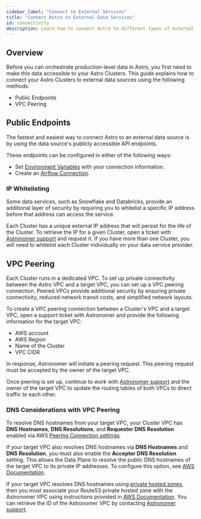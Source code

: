 ```yaml
---
sidebar_label: "Connect to External Services"
title: "Connect Astro to External Data Services"
id: connectivity
description: Learn how to connect Astro to different types of external data sources.
---
```


## Overview

Before you can orchestrate production-level data in Astro, you first need to make this data accessible to your Astro Clusters. This guide explains how to connect your Astro Clusters to external data sources using the following methods:

- Public Endpoints
- VPC Peering

## Public Endpoints

The fastest and easiest way to connect Astro to an external data source is by using the data source's publicly accessible API endpoints.

These endpoints can be configured in either of the following ways:

- Set [Environment Variables](environment-variables.md) with your connection information.
- Create an [Airflow Connection](https://airflow.apache.org/docs/apache-airflow/stable/howto/connection.html).

### IP Whitelisting

Some data services, such as Snowflake and Databricks, provide an additional layer of security by requiring you to whitelist a specific IP address before that address can access the service.

Each Cluster has a unique external IP address that will persist for the life of the Cluster. To retrieve the IP for a given Cluster, open a ticket with [Astronomer support](https://support.astronomer.io) and request it. If you have more than one Cluster, you will need to whitelist each Cluster individually on your data service provider.

## VPC Peering

Each Cluster runs in a dedicated VPC. To set up private connectivity between the Astro VPC and a target VPC, you can set up a VPC peering connection. Peered VPCs provide additional security by ensuring private connectivity, reduced network transit costs, and simplified network layouts.

To create a VPC peering connection between a Cluster's VPC and a target VPC, open a support ticket with Astronomer and provide the following information for the target VPC:

- AWS account
- AWS Region
- Name of the Cluster
- VPC CIDR

In response, Astronomer will initiate a peering request. This peering request must be accepted by the owner of the target VPC.

Once peering is set up, continue to work with [Astronomer support](https://support.astronomer.io) and the owner of the target VPC to update the routing tables of both VPCs to direct traffic to each other.

### DNS Considerations with VPC Peering

To resolve DNS hostnames from your target VPC, your Cluster VPC has **DNS Hostnames**, **DNS Resolutions**, and **Requester DNS Resolution** enabled via AWS [Peering Connection settings](https://docs.aws.amazon.com/vpc/latest/peering/modify-peering-connections.html).  

If your target VPC also resolves DNS hostnames via **DNS Hostnames** and **DNS Resolution**, you must also enable the **Accepter DNS Resolution** setting. This allows the Data Plane to resolve the public DNS hostnames of the target VPC to its private IP addresses. To configure this option, see [AWS Documentation](https://docs.aws.amazon.com/vpc/latest/peering/modify-peering-connections.html).

If your target VPC resolves DNS hostnames using [private hosted zones](https://docs.aws.amazon.com/Route53/latest/DeveloperGuide/hosted-zones-private.html), then you must associate your Route53 private hosted zone with the Astronomer VPC using instructions provided in [AWS Documentation](https://aws.amazon.com/premiumsupport/knowledge-center/route53-private-hosted-zone/). You can retrieve the ID of the Astronomer VPC by contacting [Astronomer support](https://support.astronomer.io).
